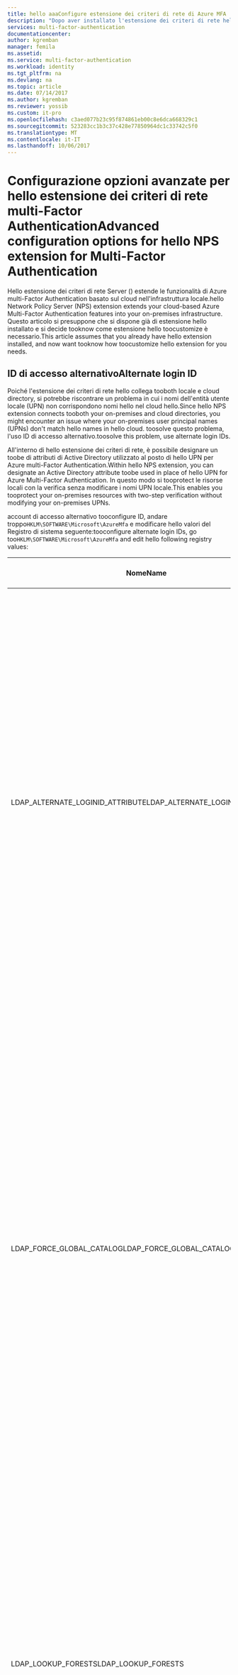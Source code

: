 ```yaml
---
title: hello aaaConfigure estensione dei criteri di rete di Azure MFA | Documenti Microsoft
description: "Dopo aver installato l'estensione dei criteri di rete hello, è possibile usare questi passaggi per la configurazione avanzata come whitelist IP e la sostituzione di UPN."
services: multi-factor-authentication
documentationcenter: 
author: kgremban
manager: femila
ms.assetid: 
ms.service: multi-factor-authentication
ms.workload: identity
ms.tgt_pltfrm: na
ms.devlang: na
ms.topic: article
ms.date: 07/14/2017
ms.author: kgremban
ms.reviewer: yossib
ms.custom: it-pro
ms.openlocfilehash: c3aed077b23c95f874861eb00c8e6dca668329c1
ms.sourcegitcommit: 523283cc1b3c37c428e77850964dc1c33742c5f0
ms.translationtype: MT
ms.contentlocale: it-IT
ms.lasthandoff: 10/06/2017
---
```

# <a name="advanced-configuration-options-for-hello-nps-extension-for-multi-factor-authentication"></a><span data-ttu-id="9c231-103">Configurazione opzioni avanzate per hello estensione dei criteri di rete multi-Factor Authentication</span><span class="sxs-lookup"><span data-stu-id="9c231-103">Advanced configuration options for hello NPS extension for Multi-Factor Authentication</span></span>

<span data-ttu-id="9c231-104">Hello estensione dei criteri di rete Server () estende le funzionalità di Azure multi-Factor Authentication basato sul cloud nell'infrastruttura locale.</span><span class="sxs-lookup"><span data-stu-id="9c231-104">hello Network Policy Server (NPS) extension extends your cloud-based Azure Multi-Factor Authentication features into your on-premises infrastructure.</span></span> <span data-ttu-id="9c231-105">Questo articolo si presuppone che si dispone già di estensione hello installato e si decide tooknow come estensione hello toocustomize è necessario.</span><span class="sxs-lookup"><span data-stu-id="9c231-105">This article assumes that you already have hello extension installed, and now want tooknow how toocustomize hello extension for you needs.</span></span> 

## <a name="alternate-login-id"></a><span data-ttu-id="9c231-106">ID di accesso alternativo</span><span class="sxs-lookup"><span data-stu-id="9c231-106">Alternate login ID</span></span>

<span data-ttu-id="9c231-107">Poiché l'estensione dei criteri di rete hello collega tooboth locale e cloud directory, si potrebbe riscontrare un problema in cui i nomi dell'entità utente locale (UPN) non corrispondono nomi hello nel cloud hello.</span><span class="sxs-lookup"><span data-stu-id="9c231-107">Since hello NPS extension connects tooboth your on-premises and cloud directories, you might encounter an issue where your on-premises user principal names (UPNs) don't match hello names in hello cloud.</span></span> <span data-ttu-id="9c231-108">toosolve questo problema, l'uso ID di accesso alternativo.</span><span class="sxs-lookup"><span data-stu-id="9c231-108">toosolve this problem, use alternate login IDs.</span></span> 

<span data-ttu-id="9c231-109">All'interno di hello estensione dei criteri di rete, è possibile designare un toobe di attributi di Active Directory utilizzato al posto di hello UPN per Azure multi-Factor Authentication.</span><span class="sxs-lookup"><span data-stu-id="9c231-109">Within hello NPS extension, you can designate an Active Directory attribute toobe used in place of hello UPN for Azure Multi-Factor Authentication.</span></span> <span data-ttu-id="9c231-110">In questo modo si tooprotect le risorse locali con la verifica senza modificare i nomi UPN locale.</span><span class="sxs-lookup"><span data-stu-id="9c231-110">This enables you tooprotect your on-premises resources with two-step verification without modifying your on-premises UPNs.</span></span> 

<span data-ttu-id="9c231-111">account di accesso alternativo tooconfigure ID, andare troppo`HKLM\SOFTWARE\Microsoft\AzureMfa` e modificare hello valori del Registro di sistema seguente:</span><span class="sxs-lookup"><span data-stu-id="9c231-111">tooconfigure alternate login IDs, go too`HKLM\SOFTWARE\Microsoft\AzureMfa` and edit hello following registry values:</span></span>

| <span data-ttu-id="9c231-112">Nome</span><span class="sxs-lookup"><span data-stu-id="9c231-112">Name</span></span> | <span data-ttu-id="9c231-113">Tipo</span><span class="sxs-lookup"><span data-stu-id="9c231-113">Type</span></span> | <span data-ttu-id="9c231-114">Valore predefinito</span><span class="sxs-lookup"><span data-stu-id="9c231-114">Default value</span></span> | <span data-ttu-id="9c231-115">Descrizione</span><span class="sxs-lookup"><span data-stu-id="9c231-115">Description</span></span> |
| ---- | ---- | ------------- | ----------- |
| <span data-ttu-id="9c231-116">LDAP_ALTERNATE_LOGINID_ATTRIBUTE</span><span class="sxs-lookup"><span data-stu-id="9c231-116">LDAP_ALTERNATE_LOGINID_ATTRIBUTE</span></span> | <span data-ttu-id="9c231-117">string</span><span class="sxs-lookup"><span data-stu-id="9c231-117">string</span></span> | <span data-ttu-id="9c231-118">Empty</span><span class="sxs-lookup"><span data-stu-id="9c231-118">Empty</span></span> | <span data-ttu-id="9c231-119">Definire nome hello dell'attributo di Active Directory che si desidera toouse anziché hello UPN.</span><span class="sxs-lookup"><span data-stu-id="9c231-119">Designate hello name of Active Directory attribute that you want toouse instead of hello UPN.</span></span> <span data-ttu-id="9c231-120">Questo attributo viene utilizzato come attributo AlternateLoginId hello.</span><span class="sxs-lookup"><span data-stu-id="9c231-120">This attribute is used as hello AlternateLoginId attribute.</span></span> <span data-ttu-id="9c231-121">Se questo valore del Registro di sistema è impostato tooa [attributo di Active Directory valido](https://msdn.microsoft.com/library/ms675090.aspx) (ad esempio, posta elettronica o displayName), quindi hello valore dell'attributo è usato al posto UPN dell'utente hello per l'autenticazione.</span><span class="sxs-lookup"><span data-stu-id="9c231-121">If this registry value is set tooa [valid Active Directory attribute](https://msdn.microsoft.com/library/ms675090.aspx) (for example, mail or displayName), then hello attribute's value is used in place of hello user's UPN for authentication.</span></span> <span data-ttu-id="9c231-122">Se questo valore del Registro di sistema è vuoto o non configurato, quindi AlternateLoginId è disabilitata e UPN dell'utente hello viene utilizzato per l'autenticazione.</span><span class="sxs-lookup"><span data-stu-id="9c231-122">If this registry value is empty or not configured, then AlternateLoginId is disabled and hello user's UPN is used for authentication.</span></span> |
| <span data-ttu-id="9c231-123">LDAP_FORCE_GLOBAL_CATALOG</span><span class="sxs-lookup"><span data-stu-id="9c231-123">LDAP_FORCE_GLOBAL_CATALOG</span></span> | <span data-ttu-id="9c231-124">boolean</span><span class="sxs-lookup"><span data-stu-id="9c231-124">boolean</span></span> | <span data-ttu-id="9c231-125">False</span><span class="sxs-lookup"><span data-stu-id="9c231-125">False</span></span> | <span data-ttu-id="9c231-126">Utilizzare questo flag tooforce hello di catalogo globale per le ricerche LDAP per la ricerca di AlternateLoginId.</span><span class="sxs-lookup"><span data-stu-id="9c231-126">Use this flag tooforce hello use of Global Catalog for LDAP searches when looking up AlternateLoginId.</span></span> <span data-ttu-id="9c231-127">Configurare un controller di dominio come catalogo globale, aggiungere hello AlternateLoginId attributo toohello catalogo globale e quindi abilitare questo flag.</span><span class="sxs-lookup"><span data-stu-id="9c231-127">Configure a domain controller as a Global Catalog, add hello AlternateLoginId attribute toohello Global Catalog, and then enable this flag.</span></span> <br><br> <span data-ttu-id="9c231-128">Se è stato configurato (non vuoto), LDAP_LOOKUP_FORESTS **questo flag viene applicato come true**, indipendentemente dal valore di hello dell'impostazione del Registro di sistema di hello.</span><span class="sxs-lookup"><span data-stu-id="9c231-128">If LDAP_LOOKUP_FORESTS is configured (not empty), **this flag is enforced as true**, regardless of hello value of hello registry setting.</span></span> <span data-ttu-id="9c231-129">In questo caso, hello estensione dei criteri di rete richiede toobe di catalogo globale hello configurato con l'attributo AlternateLoginId hello per ogni foresta.</span><span class="sxs-lookup"><span data-stu-id="9c231-129">In this case, hello NPS extension requires hello Global Catalog toobe configured with hello AlternateLoginId attribute for each forest.</span></span> |
| <span data-ttu-id="9c231-130">LDAP_LOOKUP_FORESTS</span><span class="sxs-lookup"><span data-stu-id="9c231-130">LDAP_LOOKUP_FORESTS</span></span> | <span data-ttu-id="9c231-131">string</span><span class="sxs-lookup"><span data-stu-id="9c231-131">string</span></span> | <span data-ttu-id="9c231-132">Empty</span><span class="sxs-lookup"><span data-stu-id="9c231-132">Empty</span></span> | <span data-ttu-id="9c231-133">Specificare un elenco separato da punto e virgola di foreste toosearch.</span><span class="sxs-lookup"><span data-stu-id="9c231-133">Provide a semi-colon separated list of forests toosearch.</span></span> <span data-ttu-id="9c231-134">Ad esempio, *contoso.com;foobar.com*. Se questo valore del Registro di sistema è configurato, hello estensione dei criteri di rete in modo iterativo Cerca tutte le foreste hello in ordine di hello in cui sono elencate e restituisce il valore di AlternateLoginId di hello primo ha esito positivo.</span><span class="sxs-lookup"><span data-stu-id="9c231-134">For example, *contoso.com;foobar.com*. If this registry value is configured, hello NPS extension iteratively searches all hello forests in hello order in which they were listed, and returns hello first successful AlternateLoginId value.</span></span> <span data-ttu-id="9c231-135">Se questo valore del Registro di sistema non è configurato, ricerca AlternateLoginId hello è toohello ristretto di dominio corrente.</span><span class="sxs-lookup"><span data-stu-id="9c231-135">If this registry value is not configured, hello AlternateLoginId lookup is confined toohello current domain.</span></span>|

<span data-ttu-id="9c231-136">tootroubleshoot problemi con l'account di accesso alternativo ID, utilizzare hello indicata le procedure per [errori di ID di accesso alternativo](multi-factor-authentication-nps-errors.md#alternate-login-id-errors).</span><span class="sxs-lookup"><span data-stu-id="9c231-136">tootroubleshoot problems with alternate login IDs, use hello recommended steps for [Alternate login ID errors](multi-factor-authentication-nps-errors.md#alternate-login-id-errors).</span></span>

## <a name="ip-exceptions"></a><span data-ttu-id="9c231-137">Eccezioni IP</span><span class="sxs-lookup"><span data-stu-id="9c231-137">IP exceptions</span></span>

<span data-ttu-id="9c231-138">Se è necessario toomonitor disponibilità del server, ad esempio se i servizi di bilanciamento del carico verificare quali server sono in esecuzione prima di inviare i carichi di lavoro, non si desidera toobe questi controlli bloccata da richieste di verifica.</span><span class="sxs-lookup"><span data-stu-id="9c231-138">If you need toomonitor server availability, like if load balancers verify which servers are running before sending workloads, you don't want these checks toobe blocked by verification requests.</span></span> <span data-ttu-id="9c231-139">Creare quindi un elenco di indirizzi IP sicuramente usati dagli account del servizio e disattivare i requisiti di Multi-Factor Authentication per tale elenco.</span><span class="sxs-lookup"><span data-stu-id="9c231-139">Instead, create a list of IP addresses that you know are used by service accounts, and disable Multi-Factor Authentication requirements for that list.</span></span> 

<span data-ttu-id="9c231-140">tooconfigure una whitelist IP, andare troppo`HKLM\SOFTWARE\Microsoft\AzureMfa` e configurare hello il valore del Registro di sistema seguente:</span><span class="sxs-lookup"><span data-stu-id="9c231-140">tooconfigure an IP whitelist, go too`HKLM\SOFTWARE\Microsoft\AzureMfa` and configure hello following registry value:</span></span> 

| <span data-ttu-id="9c231-141">Nome</span><span class="sxs-lookup"><span data-stu-id="9c231-141">Name</span></span> | <span data-ttu-id="9c231-142">Tipo</span><span class="sxs-lookup"><span data-stu-id="9c231-142">Type</span></span> | <span data-ttu-id="9c231-143">Valore predefinito</span><span class="sxs-lookup"><span data-stu-id="9c231-143">Default value</span></span> | <span data-ttu-id="9c231-144">Descrizione</span><span class="sxs-lookup"><span data-stu-id="9c231-144">Description</span></span> |
| ---- | ---- | ------------- | ----------- |
| <span data-ttu-id="9c231-145">IP_WHITELIST</span><span class="sxs-lookup"><span data-stu-id="9c231-145">IP_WHITELIST</span></span> | <span data-ttu-id="9c231-146">string</span><span class="sxs-lookup"><span data-stu-id="9c231-146">string</span></span> | <span data-ttu-id="9c231-147">Empty</span><span class="sxs-lookup"><span data-stu-id="9c231-147">Empty</span></span> | <span data-ttu-id="9c231-148">Specificare un elenco separato da punti e virgola degli indirizzi IP.</span><span class="sxs-lookup"><span data-stu-id="9c231-148">Provide a semi-colon separated list of IP addresses.</span></span> <span data-ttu-id="9c231-149">Includere gli indirizzi IP hello dei computer in cui hanno origine le richieste di servizio, ad esempio hello server NAS/VPN.</span><span class="sxs-lookup"><span data-stu-id="9c231-149">Include hello IP addresses of machines where service requests originate, like hello NAS/VPN server.</span></span> <span data-ttu-id="9c231-150">Gli intervalli IP di subnet non sono supportati.</span><span class="sxs-lookup"><span data-stu-id="9c231-150">IP ranges are subnets are not supported.</span></span> <br><br> <span data-ttu-id="9c231-151">Ad esempio: *10.0.0.1;10.0.0.2;10.0.0.3*.</span><span class="sxs-lookup"><span data-stu-id="9c231-151">For example, *10.0.0.1;10.0.0.2;10.0.0.3*.</span></span>

<span data-ttu-id="9c231-152">Quando arriva una richiesta da un indirizzo IP presente nell'elenco elementi consentiti hello, verifica in due passaggi viene ignorata.</span><span class="sxs-lookup"><span data-stu-id="9c231-152">When a request comes in from an IP address that exists in hello whitelist, two-step verification is skipped.</span></span> <span data-ttu-id="9c231-153">whitelist IP Hello è indirizzo IP toohello confrontati fornito in hello *ratNASIPAddress* attributi della richiesta RADIUS hello.</span><span class="sxs-lookup"><span data-stu-id="9c231-153">hello IP whitelist is compared toohello IP address that is provided in hello *ratNASIPAddress* attribute of hello RADIUS request.</span></span> <span data-ttu-id="9c231-154">Se arriva una richiesta RADIUS senza attributo ratNASIPAddress hello, viene registrato hello seguente avviso: "Whitelist P_WHITE_LIST_WARNING::IP verrà ignorato perché non è presente nella richiesta RADIUS nell'attributo NasIpAddress IP di origine."</span><span class="sxs-lookup"><span data-stu-id="9c231-154">If a RADIUS request comes in without hello ratNASIPAddress attribute, hello following warning is logged: "P_WHITE_LIST_WARNING::IP Whitelist is being ignored as source IP is missing in RADIUS request in NasIpAddress attribute."</span></span>

## <a name="next-steps"></a><span data-ttu-id="9c231-155">Passaggi successivi</span><span class="sxs-lookup"><span data-stu-id="9c231-155">Next steps</span></span>

[<span data-ttu-id="9c231-156">Risolvere i messaggi di errore di hello estensione dei criteri di rete per Azure multi-Factor Authentication</span><span class="sxs-lookup"><span data-stu-id="9c231-156">Resolve error messages from hello NPS extension for Azure Multi-Factor Authentication</span></span>](multi-factor-authentication-nps-errors.md)
